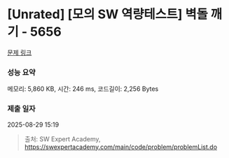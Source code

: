 # [Unrated] [모의 SW 역량테스트] 벽돌 깨기 - 5656 

[문제 링크](https://swexpertacademy.com/main/code/problem/problemDetail.do?contestProbId=AWXRQm6qfL0DFAUo) 

### 성능 요약

메모리: 5,860 KB, 시간: 246 ms, 코드길이: 2,256 Bytes

### 제출 일자

2025-08-29 15:19



> 출처: SW Expert Academy, https://swexpertacademy.com/main/code/problem/problemList.do